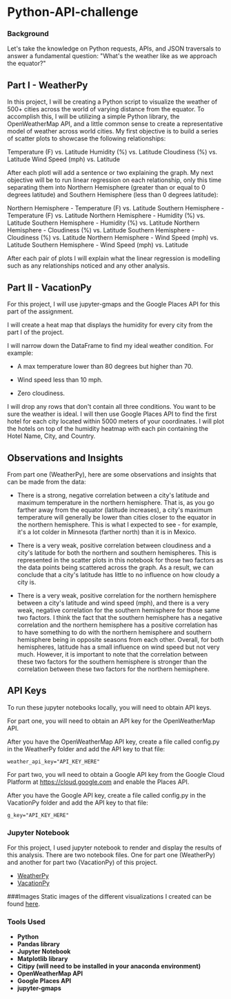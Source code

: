 # Python-API-challenge

### Background
Let's take the knowledge on Python requests, APIs, and JSON traversals to answer a fundamental question: "What's the weather like as we approach the equator?"


## Part I - WeatherPy
In this project, I will be creating a Python script to visualize the weather of 500+ cities across the world of varying distance from the equator. To accomplish this, I will be utilizing a simple Python library, the OpenWeatherMap API, and a little common sense to create a representative model of weather across world cities.
My first objective is to build a series of scatter plots to showcase the following relationships:

Temperature (F) vs. Latitude
Humidity (%) vs. Latitude
Cloudiness (%) vs. Latitude
Wind Speed (mph) vs. Latitude

After each plotI will add a sentence or two explaining the graph.
My next objective will be to run linear regression on each relationship, only this time separating them into Northern Hemisphere (greater than or equal to 0 degrees latitude) and Southern Hemisphere (less than 0 degrees latitude):

Northern Hemisphere - Temperature (F) vs. Latitude
Southern Hemisphere - Temperature (F) vs. Latitude
Northern Hemisphere - Humidity (%) vs. Latitude
Southern Hemisphere - Humidity (%) vs. Latitude
Northern Hemisphere - Cloudiness (%) vs. Latitude
Southern Hemisphere - Cloudiness (%) vs. Latitude
Northern Hemisphere - Wind Speed (mph) vs. Latitude
Southern Hemisphere - Wind Speed (mph) vs. Latitude

After each pair of plots I will explain what the linear regression is modelling such as any relationships noticed and any other analysis.

## Part II - VacationPy
For this project, I will use jupyter-gmaps and the Google Places API for this part of the assignment.

I will create a heat map that displays the humidity for every city from the part I of the project.

I will narrow down the DataFrame to find my ideal weather condition. For example:

- A max temperature lower than 80 degrees but higher than 70.

- Wind speed less than 10 mph.

- Zero cloudiness.

I will drop any rows that don't contain all three conditions. You want to be sure the weather is ideal. I will then use Google Places API to find the first hotel for each city located within 5000 meters of your coordinates. I will plot the hotels on top of the humidity heatmap with each pin containing the Hotel Name, City, and Country.


## Observations and Insights
From part one (WeatherPy), here are some observations and insights that can be made from the data:

- There is a strong, negative correlation between a city's latitude and maximum temperature in the northern hemisphere. That is, as you go farther away from the equator (latitude increases), a city's maximum temperature will generally be lower than cities closer to the equator in the northern hemisphere. This is what I expected to see - for example, it's a lot colder in Minnesota (farther north) than it is in Mexico.

- There is a very weak, positive correlation between cloudiness and a city's latitude for both the northern and southern hemispheres. This is represented in the scatter plots in this notebook for those two factors as the data points being scattered across the graph. As a result, we can conclude that a city's latitude has little to no influence on how cloudy a city is.

- There is a very weak, positive correlation for the northern hemisphere between a city's latitude and wind speed (mph), and there is a very weak, negative correlation for the southern hemisphere for those same two factors. I think the fact that the southern hemisphere has a negative correlation and the northern hemisphere has a positive correlation has to have something to do with the northern hemisphere and southern hemisphere being in opposite seasons from each other. Overall, for both hemispheres, latitude has a small influence on wind speed but not very much. However, it is important to note that the correlation between these two factors for the southern hemisphere is stronger than the correlation between these two factors for the northern hemisphere.

## API Keys
To run these jupyter notebooks locally, you will need to obtain API keys.

For part one, you will need to obtain an API key for the OpenWeatherMap API.

After you have the OpenWeatherMap API key, create a file called config.py in the WeatherPy folder and add the API key to that file:

`weather_api_key="API_KEY_HERE"`

For part two, you wll need to obtain a Google API key from the Google Cloud Platform at https://cloud.google.com and enable the Places API.

After you have the Google API key, create a file called config.py in the VacationPy folder and add the API key to that file:

`g_key="API_KEY_HERE"`

### Jupyter Notebook
For this project, I used jupyter notebook to render and display the results of this analysis. There are two notebook files. One for part one (WeatherPy) and another for part two (VacationPy) of this project.

- [WeatherPy](https://github.com/sahobitayo/Python-API-challenge/blob/master/WeatherPy/Weather.ipynb)
- [VacationPy](https://github.com/sahobitayo/Python-API-challenge/blob/master/VacationPy/Vacation.ipynb)

###Images
Static images of the different visualizations I created can be found [here](https://github.com/sahobitayo/Python-API-challenge/tree/master/Output).


### Tools Used
- **Python**
- **Pandas library**
- **Jupyter Notebook**
- **Matplotlib library**
- **Citipy (will need to be installed in your anaconda environment)**
- **OpenWeatherMap API**
- **Google Places API**
- **jupyter-gmaps**
